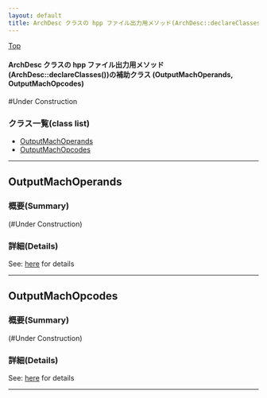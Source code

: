 ```yaml
---
layout: default
title: ArchDesc クラスの hpp ファイル出力用メソッド(ArchDesc::declareClasses())の補助クラス (OutputMachOperands, OutputMachOpcodes)
---
```

[Top](../index.html)

#### ArchDesc クラスの hpp ファイル出力用メソッド(ArchDesc::declareClasses())の補助クラス (OutputMachOperands, OutputMachOpcodes)

#Under Construction


### クラス一覧(class list)

  * [OutputMachOperands](#noeFqoRkY3)
  * [OutputMachOpcodes](#nok4A6AMsA)


---
## <a name="noeFqoRkY3" id="noeFqoRkY3">OutputMachOperands</a>

### 概要(Summary)
(#Under Construction)



### 詳細(Details)
See: [here](../doxygen/classOutputMachOperands.html) for details

---
## <a name="nok4A6AMsA" id="nok4A6AMsA">OutputMachOpcodes</a>

### 概要(Summary)
(#Under Construction)




### 詳細(Details)
See: [here](../doxygen/classOutputMachOpcodes.html) for details

---
